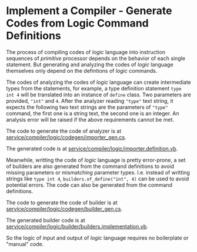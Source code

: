 # Implement a Compiler - Generate Codes from Logic Command Definitions

The process of compiling codes of *logic* language into instruction sequences of
*primitive* processor depends on the behavior of each single statement. But
generating and analyzing the codes of *logic* language themselves only depend on
the defintions of *logic* commands.

The codes of analyzing the codes of *logic* language can create intermediate
types from the statements, for example, a type definition statement
`type int 4` will be translated into an instance of `define` class. Two
parameters are provided, `"int"` and `4`. After the analyzer reading `"type"`
text string, it expects the following two text strings are the parameters of
`"type"` command, the first one is a string text, the second one is an integer.
An analysis error will be raised if the above requirements cannot be met.

The code to generate the code of analyzer is at
[service/compiler/logic/codegen/importer_gen.cs](https://github.com/Hzj-jie/osi.net/blob/master/service/compiler/logic/codegen/importer_gen.cs).

The generated code is at
[service/compiler/logic/importer.definition.vb](https://github.com/Hzj-jie/osi.net/blob/master/service/compiler/logic/importer.definition.vb).

Meanwhile, writting the code of *logic* language is pretty error-prone, a set of
builders are also generated from the command definitions to avoid missing
parameters or mismatching parameter types. I.e. instead of writting strings like
`type int 4`, `builders.of_define("int", 4)` can be used to avoid potential
errors. The code can also be generated from the command definitions.

The code to generate the code of builder is at
[service/compiler/logic/codegen/builder_gen.cs](https://github.com/Hzj-jie/osi.net/blob/master/service/compiler/logic/codegen/builder_gen.cs).

The generated builder code is at
[service/compiler/logic/builder/builders.implementation.vb](https://github.com/Hzj-jie/osi.net/blob/master/service/compiler/logic/builder/builders.implementation.vb).

So the logic of input and output of *logic* language requires no boilerplate
or "manual" code.
